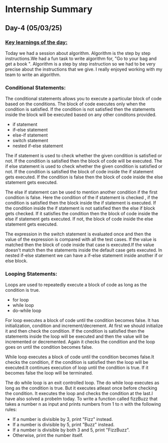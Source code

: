# Internship Summary
## Day-4 (05/03/25)
### <ins> Key learnings of the day:</ins>
Today we had a session about algorithm. Algorithm is the step by step instructions.We had a fun task to write algorithm for, "Go to your bag and get a book ". Algorithm is a step by step instruction so we had to be very precise about the instructions that we give. I really enjoyed working with my team to write an algorithm.

### Conditional Statements:
The conditional statements allows you to execute a particular block of code based on the conditions. The block of code executes only when the condition is satisfied. If the condition is not satisfied then the statements inside the block will  be executed based on any other conditons provided.
- if statement
- if-else statement
- else-if statement
- switch statement
- nested if-else statement

The if statement is used to check whether the given condition is satisfied or not. If the condition is satisfied then the block of code will be executed. The if else statement is used to check whether the given condition is satisfied or not. If the condition is satisfied the block of code inside the if statement gets executed. If the condition is false then the block of code inside the else statement gets executed.

The else if statement can be used to mention another condition if the first condition is false. Here the condition of the if statement is checked , if the condition is satisfied then the block inside the if statement is executed. If the condition inside the if statement is not satisfied then the else if block gets checked. If it satisfies the condition then the block of code inside the else if statement gets executed. If not, the block of code inside the else statement gets executed.

The expression in the switch statement is evaluated once and then the value of the expression is compared with all the test cases. If the value is matched then the block of code inside that case is executed.If the value doesn't match then the statements inside the default case gets executed. In nested if-else statement we can have a if-else statement inside another if or else block.

### Looping Statements:
Loops are used to repeatedly execute a block of code as long as the condition is true.
- for loop
- while loop
- do-while loop

For loop executes a block of code until the condition becomes false. It has initialization, condition and increment/decrement. At first we should initialize it and then check the condition. If the condition is satisfied then the statements inside the loop will be executed and then the value will be incremented or decremented. Again it checks the condition and the loop goes on until the condition becomes false.

While loop executes a block of code until the condition becomes false.It checks the condition, if the condition is satisfied then the loop will be executed.It continues execution of loop until the condition is true. If it becomes false the loop will be terminated.

The do while loop is an exit controlled loop. The do while loop executes as long as the condition is true. But it executes atleast once before checking the condition. It executes the loop and checks the condition at the last.I have also solved a probelm today. To write a function called fizzBuzz that takes a number n as input and prints numbers from 1 to n with the following rules:

- If a number is divisible by 3, print "Fizz" instead.
- If a number is divisible by 5, print "Buzz" instead.
- If a number is divisible by both 3 and 5, print "FizzBuzz".
- Otherwise, print the number itself.

 
 
 

